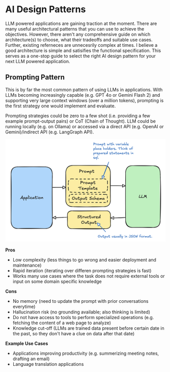 # AI Design Patterns

LLM powered applications are gaining traction at the moment. There are many useful architectural patterns that you can use to achieve the objectives. However, there aren't any comprehensive guide on which architecture(s) to choose, what their tradeoffs and suitable use cases. Further, existing referneces are unnecesrily complex at times. I believe a good architecture is simple and satisifies the functional specification. This serves as a one-stop guide to select the right AI design pattern for your next LLM powered application.

## Prompting Pattern
This is by far the most common pattern of using LLMs in applications. With LLMs becoming increasingly capable (e.g. GPT 4o or Gemini Flash 2) and supporting very large context windows (over a million tokens), prompting is the first strategy one would implement and evaluate.

Prompting strategies could be zero to a few shot (i.e. providing a few example prompt-output pairs) or CoT (Chain of Thought). LLM could be running locally (e.g. on Ollama) or accessed via a direct API (e.g. OpenAI or Gemini)/indirect API (e.g. LangGraph API).

<img src="media/prompting.png" alt="Prompting Pattern" width="600"/>

<b> Pros </b>
* Low complexity (less things to go wrong and easier deployment and maintenance)
* Rapid iteration (iterating over differen prompting strategies is fast)
* Works many use cases where the task does not require external tools or input on some domain specific knowledge

<b> Cons </b>
* No memory (need to update the prompt with prior conversations everytime)
* Hallucination risk (no grounding available; also thinking is limited)
* Do not have access to tools to perform specialized operations (e.g. fetching the content of a web page to analyze)
* Knowledge cut-off (LLMs are trained data present before certain date in the past, so they don't have a clue on data after that date)

<b> Example Use Cases </b>
* Applications improving productivity (e.g. summerizing meeting notes, drafting an email)
* Language translation applications
